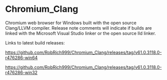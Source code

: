 # Chromium_Clang

Chromium web browser for Windows built with the open source Clang/LLVM compiler. Release note comments will indicate if builds are linked with the Microsoft Visual Studio linker or the open source lld linker.

Links to latest build releases:

https://github.com/RobRich999/Chromium_Clang/releases/tag/v61.0.3118.0-r476286-win64

https://github.com/RobRich999/Chromium_Clang/releases/tag/v61.0.3118.0-r476286-win32
